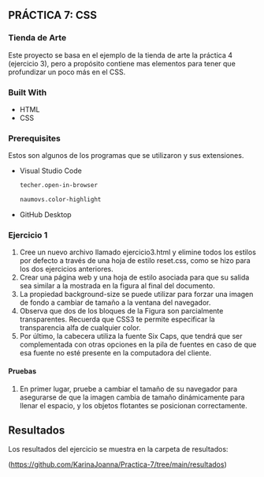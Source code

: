 <!-- ABOUT THE PROJECT -->
## PRÁCTICA 7: CSS

### Tienda de Arte

Este proyecto se basa en el ejemplo de la tienda de arte la práctica 4 (ejercicio 3), pero a propósito contiene mas elementos para tener que profundizar un poco más en el CSS.
### Built With

* HTML
* CSS

### Prerequisites

Estos son algunos de los programas que se utilizaron y sus extensiones.

* Visual Studio Code
  ```sh
  techer.open-in-browser
  ```
  ```sh
  naumovs.color-highlight
  ```
  
* GitHub Desktop
  

### Ejercicio 1
1. Cree un nuevo archivo llamado ejercicio3.html y elimine todos los estilos por defecto a través de una hoja de estilo reset.css, como se hizo para los dos ejercicios anteriores.
2. Crear una página web y una hoja de estilo asociada para que su salida sea similar a la mostrada en la figura al final del documento.
3. La propiedad background-size se puede utilizar para forzar una imagen de fondo a cambiar de tamaño a la ventana del navegador.
4. Observa que dos de los bloques de la Figura son parcialmente transparentes. Recuerda que CSS3 te permite especificar la transparencia alfa de cualquier color.
5. Por último, la cabecera utiliza la fuente Six Caps, que tendrá que ser complementada con otras opciones en la pila de fuentes en caso de que esa fuente no esté presente en la computadora del cliente.

#### Pruebas

1. En primer lugar, pruebe a cambiar el tamaño de su navegador para asegurarse de que la imagen cambia de tamaño dinámicamente para llenar el espacio, y los objetos flotantes se posicionan correctamente.


<!-- RESULTS -->
## Resultados

Los resultados del ejercicio se muestra en la carpeta de resultados:

(https://github.com/KarinaJoanna/Practica-7/tree/main/resultados)
